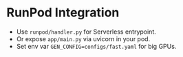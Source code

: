 # RunPod Integration

- Use `runpod/handler.py` for Serverless entrypoint.
- Or expose `app/main.py` via uvicorn in your pod.
- Set env var `GEN_CONFIG=configs/fast.yaml` for big GPUs.
